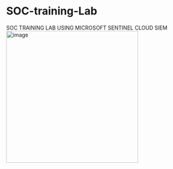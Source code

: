 # SOC-training-Lab
SOC TRAINING LAB USING  MICROSOFT SENTINEL CLOUD SIEM
<img width="351" alt="image" src="https://github.com/user-attachments/assets/caaa67b0-6d36-478d-9a6f-4440f1ffb868">
